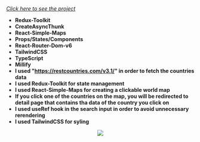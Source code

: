*[Click here to see the project](https://countries-app-with-typecript.vercel.app/)*


- __Redux-Toolkit__<br/>
- __CreateAsyncThunk__<br/>
- __React-Simple-Maps__ <br/>
- __Props/States/Components__<br/>
- __React-Router-Dom-v6__<br/>
- __TailwindCSS__<br/>
- __TypeScript__<br/>
- __Millify__<br/>
- __I used "https://restcountries.com/v3.1/" in order to fetch the countries data__<br/>
- __I used Redux-Toolkit for state management__<br/>
- __I used React-Simple-Maps for creating a clickable world map__<br/>
- __If you click one of the countries on the map, you will be redirected to detail page that contains tha data of the country you click on__<br/>
- __I used useRef hook in the search input in order to avoid unnecessary rerendering__<br/>
- __I used TailwindCSS for syling__<br/>


<div align="center"><img src="https://github.com/MehmetCakir1/countriesAppWithTypeScript/blo">
